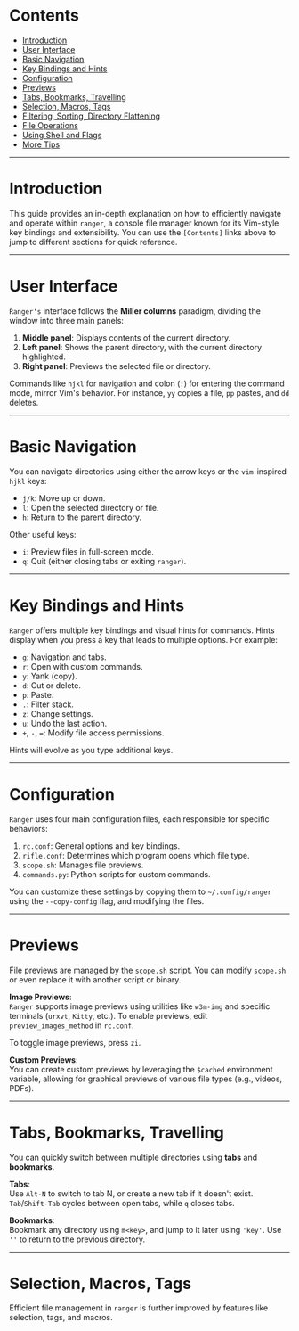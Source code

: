 **Contents**  
========  
- [Introduction](#introduction)  
- [User Interface](#user-interface)  
- [Basic Navigation](#basic-navigation)  
- [Key Bindings and Hints](#key-bindings-and-hints)  
- [Configuration](#configuration)  
- [Previews](#previews)  
- [Tabs, Bookmarks, Travelling](#tabs-bookmarks-travelling)  
- [Selection, Macros, Tags](#selection-macros-tags)  
- [Filtering, Sorting, Directory Flattening](#filtering-sorting-directory-flattening)  
- [File Operations](#file-operations)  
- [Using Shell and Flags](#using-shell-and-flags)  
- [More Tips](#more-tips)  

---

**Introduction**  
============  
This guide provides an in-depth explanation on how to efficiently navigate and operate within `ranger`, a console file manager known for its Vim-style key bindings and extensibility. You can use the `[Contents]` links above to jump to different sections for quick reference.

---

**User Interface**  
==============  
`Ranger's` interface follows the **Miller columns** paradigm, dividing the window into three main panels:  

1. **Middle panel**: Displays contents of the current directory.
2. **Left panel**: Shows the parent directory, with the current directory highlighted.
3. **Right panel**: Previews the selected file or directory.  

Commands like `hjkl` for navigation and colon (`:`) for entering the command mode, mirror Vim's behavior. For instance, `yy` copies a file, `pp` pastes, and `dd` deletes.

---

**Basic Navigation**  
=================  
You can navigate directories using either the arrow keys or the `vim`-inspired `hjkl` keys:  

- `j/k`: Move up or down.
- `l`: Open the selected directory or file.
- `h`: Return to the parent directory.
  
Other useful keys:  

- `i`: Preview files in full-screen mode.
- `q`: Quit (either closing tabs or exiting `ranger`).

---

**Key Bindings and Hints**  
=========================  
`Ranger` offers multiple key bindings and visual hints for commands. Hints display when you press a key that leads to multiple options. For example:  

- `g`: Navigation and tabs.  
- `r`: Open with custom commands.
- `y`: Yank (copy).
- `d`: Cut or delete.
- `p`: Paste.  
- `.`: Filter stack.  
- `z`: Change settings.  
- `u`: Undo the last action.  
- `+`, `-`, `=`: Modify file access permissions.  

Hints will evolve as you type additional keys.

---

**Configuration**  
================  
`Ranger` uses four main configuration files, each responsible for specific behaviors:  

1. `rc.conf`: General options and key bindings.
2. `rifle.conf`: Determines which program opens which file type.
3. `scope.sh`: Manages file previews.
4. `commands.py`: Python scripts for custom commands.

You can customize these settings by copying them to `~/.config/ranger` using the `--copy-config` flag, and modifying the files.

---

**Previews**  
=========  
File previews are managed by the `scope.sh` script. You can modify `scope.sh` or even replace it with another script or binary.  

**Image Previews**:  
`Ranger` supports image previews using utilities like `w3m-img` and specific terminals (`urxvt`, `Kitty`, etc.). To enable previews, edit `preview_images_method` in `rc.conf`.  

To toggle image previews, press `zi`.

**Custom Previews**:  
You can create custom previews by leveraging the `$cached` environment variable, allowing for graphical previews of various file types (e.g., videos, PDFs).

---

**Tabs, Bookmarks, Travelling**  
===========================  
You can quickly switch between multiple directories using **tabs** and **bookmarks**.  

**Tabs**:  
Use `Alt-N` to switch to tab N, or create a new tab if it doesn't exist. `Tab`/`Shift-Tab` cycles between open tabs, while `q` closes tabs.  

**Bookmarks**:  
Bookmark any directory using `m<key>`, and jump to it later using `'key'`. Use `''` to return to the previous directory.

---

**Selection, Macros, Tags**  
==========================  
Efficient file management in `ranger` is further improved by features like selection, tags, and macros.
